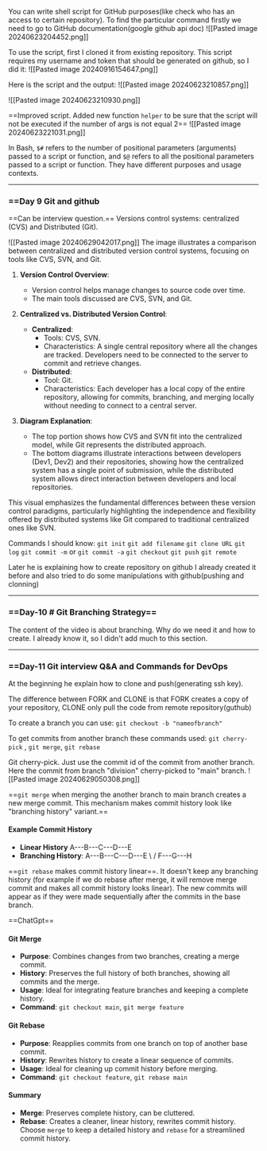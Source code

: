 
You can write shell script for GitHub purposes(like check who has an access to certain repository). To find the particular command firstly we need to go to GitHub documentation(google github api doc)
![[Pasted image 20240623204452.png]]

To use the script, first I cloned it from existing repository. This script requires my username and token that should be generated on github, so I did it:
![[Pasted image 20240916154647.png]]

Here is the script and the output:
![[Pasted image 20240623210857.png]]

![[Pasted image 20240623210930.png]]

==Improved script. Added new function `helper` to be sure that the script will not be executed if the number of args is not equal 2==
![[Pasted image 20240623221031.png]]

In Bash, `$#` refers to the number of positional parameters (arguments) passed to a script or function, and `$@` refers to all the positional parameters passed to a script or function. They have different purposes and usage contexts.

---
### ==Day 9 Git and github

==Can be interview question.== Versions control systems: centralized (CVS) and Distributed (Git). 

![[Pasted image 20240629042017.png]]
The image illustrates a comparison between centralized and distributed version control systems, focusing on tools like CVS, SVN, and Git.

1. **Version Control Overview**:
   - Version control helps manage changes to source code over time.
   - The main tools discussed are CVS, SVN, and Git.

2. **Centralized vs. Distributed Version Control**:
   - **Centralized**:
     - Tools: CVS, SVN.
     - Characteristics: A single central repository where all the changes are tracked. Developers need to be connected to the server to commit and retrieve changes.
   - **Distributed**:
     - Tool: Git.
     - Characteristics: Each developer has a local copy of the entire repository, allowing for commits, branching, and merging locally without needing to connect to a central server.

3. **Diagram Explanation**:
   - The top portion shows how CVS and SVN fit into the centralized model, while Git represents the distributed approach.
   - The bottom diagrams illustrate interactions between developers (Dev1, Dev2) and their repositories, showing how the centralized system has a single point of submission, while the distributed system allows direct interaction between developers and local repositories.

This visual emphasizes the fundamental differences between these version control paradigms, particularly highlighting the independence and flexibility offered by distributed systems like Git compared to traditional centralized ones like SVN.



Commands I should know:
`git init`
`git add filename`
`git clone URL`
`git log`
`git commit -m` or `git commit -a`
`git checkout`
`git push`
`git remote`

Later he is explaining how to create repository on github
I already created it before and also tried to do some manipulations with github(pushing and clonning)

---
### ==Day-10 # Git Branching Strategy==

The content of the video is about branching. Why do we need it and how to create. I already know it, so I didn't add much to this section.

---
### ==Day-11 Git interview Q&A and Commands for DevOps

At the beginning he explain how to clone and push(generating ssh key).

The difference between FORK and CLONE is that FORK creates a copy of your repository, CLONE only pull the code from remote repository(guthub)

To create a branch you can use:
`git checkout -b "nameofbranch"`

To get commits from another branch these commands used:
`git cherry-pick` , `git merge`, `git rebase`

Git cherry-pick. Just use the commit id of the commit from another branch. Here the commit from branch "division" cherry-picked to "main" branch.
![[Pasted image 20240629050308.png]]

==`git merge` when merging the another branch to main branch creates a new merge commit. This mechanism makes commit history look like "branching history" variant.==
#### Example Commit History

- **Linear History**
    A---B---C---D---E
- **Branching History**:
   A---B---C---D---E
     \       /
      F---G---H

==`git rebase` makes commit history linear==. It doesn't keep any branching history (for example if we do rebase after merge, it will remove merge commit and makes all commit history looks linear). The new commits will appear as if they were made sequentially after the commits in the base branch.


==ChatGpt==
#### Git Merge
- **Purpose**: Combines changes from two branches, creating a merge commit.
- **History**: Preserves the full history of both branches, showing all commits and the merge.
- **Usage**: Ideal for integrating feature branches and keeping a complete history.
- **Command**: `git checkout main`, `git merge feature`
#### Git Rebase
- **Purpose**: Reapplies commits from one branch on top of another base commit.
- **History**: Rewrites history to create a linear sequence of commits.
- **Usage**: Ideal for cleaning up commit history before merging.
- **Command**: `git checkout feature`, `git rebase main`
#### Summary
- **Merge**: Preserves complete history, can be cluttered.
- **Rebase**: Creates a cleaner, linear history, rewrites commit history.
Choose `merge` to keep a detailed history and `rebase` for a streamlined commit history.
